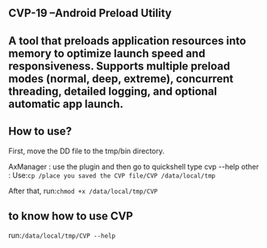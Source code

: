 CVP-19 –Android Preload Utility
---
A tool that preloads application resources into memory to optimize launch speed and responsiveness.
Supports multiple preload modes (normal, deep, extreme), concurrent threading, detailed logging, and optional automatic app launch.
---
How to use? 
---
First, move the DD file to the tmp/bin directory.

AxManager : use the plugin and then go to quickshell type cvp --help
other :
Use:```cp /place you saved the CVP file/CVP /data/local/tmp ```

After that, 
run:```chmod +x /data/local/tmp/CVP ```

to know how to use CVP
---
run:```/data/local/tmp/CVP --help ```
